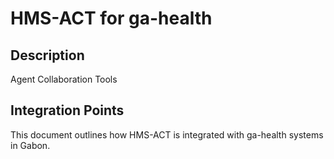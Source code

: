 # HMS-ACT for ga-health

## Description

Agent Collaboration Tools

## Integration Points

This document outlines how HMS-ACT is integrated with ga-health systems in Gabon.
